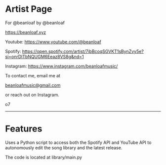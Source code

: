 # Artist Page
For @beanloaf by @beanloaf

https://beanloaf.xyz

Youtube:
https://www.youtube.com/@beanloaf

Spotify:
https://open.spotify.com/artist/7ibBcoqSGVKT1sBynZvy5e?si=onrDlTbNQUGM6Eeaz8VS8g&nd=1

Instagram:
https://www.instagram.com/beanloafmusic/

To contact me, email me at 

beanloafmusic@gmail.com

or reach out on Instagram.

o7

---
# Features
Uses a Python script to access both the Spotify API and YouTube API to autonomously edit the song library and the latest release. 

The code is located at library/main.py
